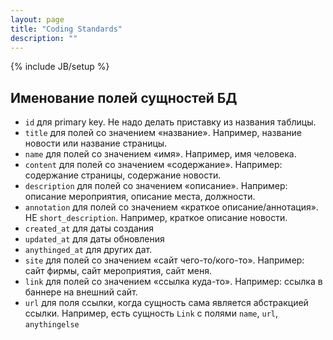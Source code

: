 ```yaml
---
layout: page
title: "Coding Standards"
description: ""
---
```

{% include JB/setup %}

## Именование полей сущностей БД

* `id` для primary key. Не надо делать приставку из названия таблицы.
* `title` для полей со значением «название». Например, название новости или название страницы. 
* `name` для полей со значением «имя». Например, имя человека.
* `content` для полей со значением «содержание». Например: содержание страницы, содержание новости.
* `description` для полей со значением «описание». Например: описание мероприятия, описание места, должности.
* `annotation` для полей со значением «краткое описание/аннотация». НЕ `short_description`. Например, краткое описание новости.
* `created_at` для даты создания
* `updated_at` для даты обновления
* `anythinged_at` для других дат.
* `site` для полей со значением «сайт чего-то/кого-то». Например: сайт фирмы, сайт мероприятия, сайт меня.
* `link` для полей со значением «ссылка куда-то». Например: ссылка в баннере на внешний сайт.
* `url` для поля ссылки, когда сущность сама является абстракцией ссылки. Например, есть сущность `Link` c полями `name`, `url`, `anythingelse`